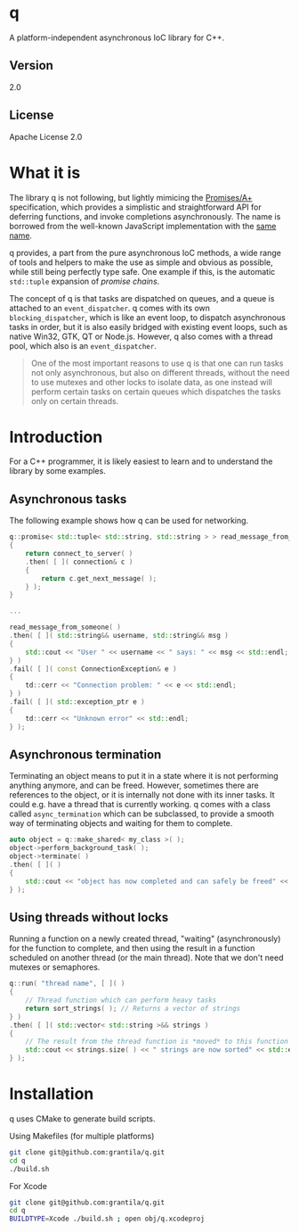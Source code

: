  q
===
A platform-independent asynchronous IoC library for C++.

Version
----
2.0

License
----
Apache License 2.0

What it is
==========

The library q is not following, but lightly mimicing the [Promises/A+](http://promises-aplus.github.io/promises-spec/) specification, which provides a simplistic and straightforward API for deferring functions, and invoke completions asynchronously. The name is borrowed from the well-known JavaScript implementation with the [same name](http://github.com/kriskowal/q).

q provides, a part from the pure asynchronous IoC methods, a wide range of tools and helpers to make the use as simple and obvious as possible, while still being perfectly type safe. One example if this, is the automatic `std::tuple` expansion of *promise chains*.

The concept of q is that tasks are dispatched on queues, and a queue is attached to an `event_dispatcher`. q comes with its own `blocking_dispatcher`, which is like an event loop, to dispatch asynchronous tasks in order, but it is also easily bridged with existing event loops, such as native Win32, GTK, QT or Node.js. However, q also comes with a thread pool, which also is an `event_dispatcher`.

> One of the most important reasons to use q is that one can run tasks not only asynchronous, but also on different threads, without the need to use mutexes and other locks to isolate data, as one instead will perform certain tasks on certain queues which dispatches the tasks only on certain threads.



Introduction
============

For a C++ programmer, it is likely easiest to learn and to understand the library by some examples.

Asynchronous tasks
------------------

The following example shows how q can be used for networking.
```c++
q::promise< std::tuple< std::string, std::string > > read_message_from_someone()
{
    return connect_to_server( )
    .then( [ ]( connection& c )
    {
        return c.get_next_message( );
    } );
}

...

read_message_from_someone( )
.then( [ ]( std::string&& username, std::string&& msg )
{
    std::cout << "User " << username << " says: " << msg << std::endl;
} )
.fail( [ ]( const ConnectionException& e )
{
    td::cerr << "Connection problem: " << e << std::endl;
} )
.fail( [ ]( std::exception_ptr e )
{
    td::cerr << "Unknown error" << std::endl;
} );
```

Asynchronous termination
------------------------

Terminating an object means to put it in a state where it is not performing anything anymore, and can be freed. However, sometimes there are references to the object, or it is internally not done with its inner tasks. It could e.g. have a thread that is currently working. q comes with a class called `async_termination` which can be subclassed, to provide a smooth way of terminating objects and waiting for them to complete.
```c++
auto object = q::make_shared< my_class >( );
object->perform_background_task( );
object->terminate( )
.then( [ ]( )
{
    std::cout << "object has now completed and can safely be freed" << std::endl;
} );
```

Using threads without locks
---------------------------

Running a function on a newly created thread, "waiting" (asynchronously) for the function to complete, and then using the result in a function scheduled on another thread (or the main thread). Note that we don't need mutexes or semaphores.

```c++
q::run( "thread name", [ ]( )
{
    // Thread function which can perform heavy tasks
    return sort_strings( ); // Returns a vector of strings
} )
.then( [ ]( std::vector< std::string >&& strings )
{
    // The result from the thread function is *moved* to this function
    std::cout << strings.size( ) << " strings are now sorted" << std::endl;
} );
```


Installation
============

q uses CMake to generate build scripts.

Using Makefiles (for multiple platforms)
```sh
git clone git@github.com:grantila/q.git
cd q
./build.sh
```

For Xcode
```sh
git clone git@github.com:grantila/q.git
cd q
BUILDTYPE=Xcode ./build.sh ; open obj/q.xcodeproj
```
